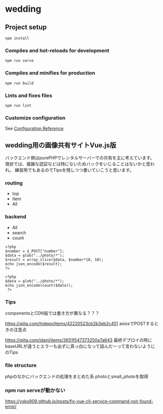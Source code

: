 # wedding

## Project setup
```
npm install
```

### Compiles and hot-reloads for development
```
npm run serve
```

### Compiles and minifies for production
```
npm run build
```

### Lints and fixes files
```
npm run lint
```

### Customize configuration
See [Configuration Reference](https://cli.vuejs.org/config/).

## wedding用の画像共有サイトVue.js版
バックエンド側はpurePHPでレンタルサーバーでの共有を主に考えています。
現状では、複雑な認証などは特にないためバックをいじることはないかと思われ。
練習用でもあるのでTipsを残しつつ書いていこうと思います。

### routing
- top
- Item
- All

### backend
- All
- search
- count
```
<?php
$number = $_POST["number"];
$data = glob("../photo/*");
$result = array_slice($data, $number*10, 10);
echo json_encode($result);
?>
```
```
<?php
$data = glob("../photo/*");
echo json_encode(count($data));
 ?>
```

### Tips
componentsとCDN版では書き方が異なる？？？

https://qiita.com/hidepy/items/42220523cb2b3eb2c451
axiosでPOSTするときの注意点

https://qiita.com/idani/items/3651f547373250a7a643
最終デプロイの時にbaseURLが違うとエラーも出ずに真っ白になって詰んだーって言わないようにのTips

### file structure
phpのなかにバックエンドの処理をまとめた系
photoとsmall_photoを取得

### npm run serveが動かない
https://ysko909.github.io/posts/fix-vue-cli-service-command-not-found-error/
